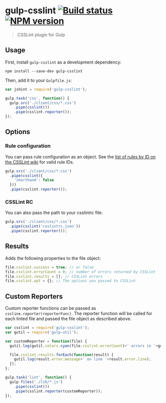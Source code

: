 # gulp-csslint  [![Build status][travis-image]][travis-url]  [![NPM version][npm-image]][npm-url]

> CSSLint plugin for Gulp

## Usage

First, install `gulp-csslint` as a development dependency:

```shell
npm install --save-dev gulp-csslint
```

Then, add it to your `Gulpfile.js`:

```javascript
var jshint = require('gulp-csslint');

gulp.task('css', function() {
  gulp.src('./client/css/*.css')
    .pipe(csslint())
    .pipe(csslint.reporter());
});
```

## Options

### Rule configuration

You can pass rule configuration as an object. See the [list of rules by ID on the CSSLint wiki](https://github.com/stubbornella/csslint/wiki/Rules-by-ID) for valid rule IDs.

```javascript
gulp.src('./client/css/*.css')
  .pipe(csslint({
    'shorthand': false
  }))
  .pipe(csslint.reporter());
```

### CSSLint RC

You can also pass the path to your csslintrc file:

```javascript
gulp.src('./client/css/*.css')
  .pipe(csslint('csslintrc.json'))
  .pipe(csslint.reporter());
```

## Results

Adds the following properties to the file object:

```javascript
file.csslint.success = true; // or false
file.csslint.errorCount = 0; // number of errors returned by CSSLint
file.csslint.results = []; // CSSLint errors
file.csslint.opt = {}; // The options you passed to CSSLint
```

## Custom Reporters

Custom reporter functions can be passed as `cssline.reporter(reporterFunc)`. The reporter function will be called for each linted file and passed the file object as described above.

```javascript
var csslint = require('gulp-csslint');
var gutil = require('gulp-util');

var customReporter = function(file) {
  gutil.log(gutil.colors.cyan(file.csslint.errorCount)+' errors in '+gutil.colors.magenta(file.path));

  file.csslint.results.forEach(function(result) {
    gutil.log(result.error.message+' on line '+result.error.line);
  });
};

gulp.task('lint', function() {
  gulp.files('./lib/*.js')
    .pipe(csslint())
    .pipe(csslint.reporter(customReporter));
});
```

[travis-url]: http://travis-ci.org/lazd/gulp-csslint
[travis-image]: https://secure.travis-ci.org/lazd/gulp-csslint.png?branch=master
[npm-url]: https://npmjs.org/package/gulp-csslint
[npm-image]: https://badge.fury.io/js/gulp-csslint.png
